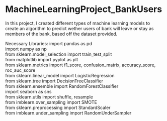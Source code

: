 # MachineLearningProject_BankUsers
In this project, I created different types of machine learning models to create an algorithm to predict wether users of bank will leave or stay as members of the bank, based off the dataset provided.

Necessary Libraries:
import pandas as pd  
import numpy as np  
from sklearn.model_selection import train_test_split  
from matplotlib import pyplot as plt  
from sklearn.metrics import f1_score, confusion_matrix, accuracy_score, roc_auc_score  
from sklearn.linear_model import LogisticRegression  
from sklearn.tree import DecisionTreeClassifier  
from sklearn.ensemble import RandomForestClassifier  
import seaborn as sns  
from sklearn.utils import shuffle, resample  
from imblearn.over_sampling import SMOTE  
from sklearn.preprocessing import StandardScaler  
from imblearn.under_sampling import RandomUnderSampler  
